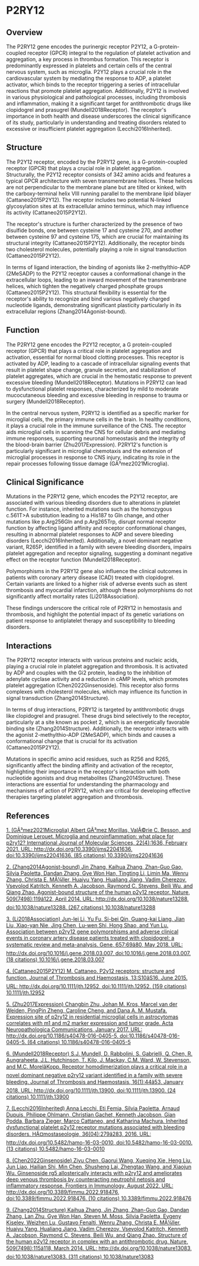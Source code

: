 # P2RY12

## Overview
The P2RY12 gene encodes the purinergic receptor P2Y12, a G-protein-coupled receptor (GPCR) integral to the regulation of platelet activation and aggregation, a key process in thrombus formation. This receptor is predominantly expressed in platelets and certain cells of the central nervous system, such as microglia. P2Y12 plays a crucial role in the cardiovascular system by mediating the response to ADP, a platelet activator, which binds to the receptor triggering a series of intracellular reactions that promote platelet aggregation. Additionally, P2Y12 is involved in various physiological and pathological processes, including thrombosis and inflammation, making it a significant target for antithrombotic drugs like clopidogrel and prasugrel (Mundell2018Receptor). The receptor's importance in both health and disease underscores the clinical significance of its study, particularly in understanding and treating disorders related to excessive or insufficient platelet aggregation (Lecchi2016Inherited).

## Structure
The P2Y12 receptor, encoded by the P2RY12 gene, is a G-protein-coupled receptor (GPCR) that plays a crucial role in platelet aggregation. Structurally, the P2Y12 receptor consists of 342 amino acids and features a typical GPCR architecture with seven transmembrane helices. These helices are not perpendicular to the membrane plane but are tilted or kinked, with the carboxy-terminal helix VIII running parallel to the membrane lipid bilayer (Cattaneo2015P2Y12). The receptor includes two potential N-linked glycosylation sites at its extracellular amino terminus, which may influence its activity (Cattaneo2015P2Y12).

The receptor's structure is further characterized by the presence of two disulfide bonds, one between cysteine 17 and cysteine 270, and another between cysteine 97 and cysteine 175, which are crucial for maintaining its structural integrity (Cattaneo2015P2Y12). Additionally, the receptor binds two cholesterol molecules, potentially playing a role in signal transduction (Cattaneo2015P2Y12).

In terms of ligand interaction, the binding of agonists like 2-methylthio-ADP (2MeSADP) to the P2Y12 receptor causes a conformational change in the extracellular loops, leading to an inward movement of the transmembrane helices, which tighten the negatively charged phosphate groups (Cattaneo2015P2Y12). This structural flexibility is essential for the receptor's ability to recognize and bind various negatively charged nucleotide ligands, demonstrating significant plasticity particularly in its extracellular regions (Zhang2014Agonist-bound).

## Function
The P2RY12 gene encodes the P2Y12 receptor, a G protein-coupled receptor (GPCR) that plays a critical role in platelet aggregation and activation, essential for normal blood clotting processes. This receptor is activated by ADP, leading to a cascade of intracellular signaling events that result in platelet shape change, granule secretion, and stabilization of platelet aggregates, which are crucial in the hemostatic response to prevent excessive bleeding (Mundell2018Receptor). Mutations in P2RY12 can lead to dysfunctional platelet responses, characterized by mild to moderate mucocutaneous bleeding and excessive bleeding in response to trauma or surgery (Mundell2018Receptor).

In the central nervous system, P2RY12 is identified as a specific marker for microglial cells, the primary immune cells in the brain. In healthy conditions, it plays a crucial role in the immune surveillance of the CNS. The receptor aids microglial cells in scanning the CNS for cellular debris and mediating immune responses, supporting neuronal homeostasis and the integrity of the blood-brain barrier (Zhu2017Expression). P2RY12's function is particularly significant in microglial chemotaxis and the extension of microglial processes in response to CNS injury, indicating its role in the repair processes following tissue damage (GÃ³mez2021Microglia).

## Clinical Significance
Mutations in the P2RY12 gene, which encodes the P2Y12 receptor, are associated with various bleeding disorders due to alterations in platelet function. For instance, inherited mutations such as the homozygous c.561T>A substitution leading to a His187 to Gln change, and other mutations like p.Arg256Gln and p.Arg265Trp, disrupt normal receptor function by affecting ligand affinity and receptor conformational changes, resulting in abnormal platelet responses to ADP and severe bleeding disorders (Lecchi2016Inherited). Additionally, a novel dominant negative variant, R265P, identified in a family with severe bleeding disorders, impairs platelet aggregation and receptor signaling, suggesting a dominant negative effect on the receptor function (Mundell2018Receptor).

Polymorphisms in the P2RY12 gene also influence the clinical outcomes in patients with coronary artery disease (CAD) treated with clopidogrel. Certain variants are linked to a higher risk of adverse events such as stent thrombosis and myocardial infarction, although these polymorphisms do not significantly affect mortality rates (Li2018Association).

These findings underscore the critical role of P2RY12 in hemostasis and thrombosis, and highlight the potential impact of its genetic variations on patient response to antiplatelet therapy and susceptibility to bleeding disorders.

## Interactions
The P2RY12 receptor interacts with various proteins and nucleic acids, playing a crucial role in platelet aggregation and thrombosis. It is activated by ADP and couples with the Gi2 protein, leading to the inhibition of adenylate cyclase activity and a reduction in cAMP levels, which promotes platelet aggregation (Chen2022Ginsenoside). This receptor also forms complexes with cholesterol molecules, which may influence its function in signal transduction (Zhang2014Structure).

In terms of drug interactions, P2RY12 is targeted by antithrombotic drugs like clopidogrel and prasugrel. These drugs bind selectively to the receptor, particularly at a site known as pocket 2, which is an energetically favorable binding site (Zhang2014Structure). Additionally, the receptor interacts with the agonist 2-methylthio-ADP (2MeSADP), which binds and causes a conformational change that is crucial for its activation (Cattaneo2015P2Y12).

Mutations in specific amino acid residues, such as R256 and R265, significantly affect the binding affinity and activation of the receptor, highlighting their importance in the receptor's interaction with both nucleotide agonists and drug metabolites (Zhang2014Structure). These interactions are essential for understanding the pharmacology and mechanisms of action of P2RY12, which are critical for developing effective therapies targeting platelet aggregation and thrombosis.


## References


[1. (GÃ³mez2021Microglia) Albert GÃ³mez Morillas, ValÃ©rie C. Besson, and Dominique Lerouet. Microglia and neuroinflammation: what place for p2ry12? International Journal of Molecular Sciences, 22(4):1636, February 2021. URL: http://dx.doi.org/10.3390/ijms22041636, doi:10.3390/ijms22041636. (85 citations) 10.3390/ijms22041636](https://doi.org/10.3390/ijms22041636)

[2. (Zhang2014Agonist-bound) Jin Zhang, Kaihua Zhang, Zhan-Guo Gao, Silvia Paoletta, Dandan Zhang, Gye Won Han, Tingting Li, Limin Ma, Wenru Zhang, Christa E. MÃ¼ller, Huaiyu Yang, Hualiang Jiang, Vadim Cherezov, Vsevolod Katritch, Kenneth A. Jacobson, Raymond C. Stevens, Beili Wu, and Qiang Zhao. Agonist-bound structure of the human p2y12 receptor. Nature, 509(7498):119â122, April 2014. URL: http://dx.doi.org/10.1038/nature13288, doi:10.1038/nature13288. (267 citations) 10.1038/nature13288](https://doi.org/10.1038/nature13288)

[3. (Li2018Association) Jun-lei Li, Yu Fu, Si-bei Qin, Guang-kai Liang, Jian Liu, Xiao-yan Nie, Jing Chen, Lu-wen Shi, Hong Shao, and Yun Lu. Association between p2ry12 gene polymorphisms and adverse clinical events in coronary artery disease patients treated with clopidogrel: a systematic review and meta-analysis. Gene, 657:69â80, May 2018. URL: http://dx.doi.org/10.1016/j.gene.2018.03.007, doi:10.1016/j.gene.2018.03.007. (18 citations) 10.1016/j.gene.2018.03.007](https://doi.org/10.1016/j.gene.2018.03.007)

[4. (Cattaneo2015P2Y12) M. Cattaneo. P2y12 receptors: structure and function. Journal of Thrombosis and Haemostasis, 13:S10âS16, June 2015. URL: http://dx.doi.org/10.1111/jth.12952, doi:10.1111/jth.12952. (159 citations) 10.1111/jth.12952](https://doi.org/10.1111/jth.12952)

[5. (Zhu2017Expression) Changbin Zhu, Johan M. Kros, Marcel van der Weiden, PingPin Zheng, Caroline Cheng, and Dana A. M. Mustafa. Expression site of p2ry12 in residential microglial cells in astrocytomas correlates with m1 and m2 marker expression and tumor grade. Acta Neuropathologica Communications, January 2017. URL: http://dx.doi.org/10.1186/s40478-016-0405-5, doi:10.1186/s40478-016-0405-5. (64 citations) 10.1186/s40478-016-0405-5](https://doi.org/10.1186/s40478-016-0405-5)

[6. (Mundell2018Receptor) S.J. Mundell, D. Rabbolini, S. Gabrielli, Q. Chen, R. Aungraheeta, J.L. Hutchinson, T. Kilo, J. Mackay, C.M. Ward, W. Stevenson, and M.C. MorelâKopp. Receptor homodimerization plays a critical role in a novel dominant negative p2ry12 variant identified in a family with severe bleeding. Journal of Thrombosis and Haemostasis, 16(1):44â53, January 2018. URL: http://dx.doi.org/10.1111/jth.13900, doi:10.1111/jth.13900. (24 citations) 10.1111/jth.13900](https://doi.org/10.1111/jth.13900)

[7. (Lecchi2016Inherited) Anna Lecchi, Eti Femia, Silvia Paoletta, Arnaud Dupuis, Philippe Ohlmann, Christian Gachet, Kenneth Jacobson, Gian Podda, Barbara Zieger, Marco Cattaneo, and Katharina Machura. Inherited dysfunctional platelet p2y12 receptor mutations associated with bleeding disorders. HÃ¤mostaseologie, 36(04):279â283, 2016. URL: http://dx.doi.org/10.5482/hamo-16-03-0010, doi:10.5482/hamo-16-03-0010. (13 citations) 10.5482/hamo-16-03-0010](https://doi.org/10.5482/hamo-16-03-0010)

[8. (Chen2022Ginsenoside) Ziyu Chen, Gaorui Wang, Xueqing Xie, Heng Liu, Jun Liao, Hailian Shi, Min Chen, Shusheng Lai, Zhengtao Wang, and Xiaojun Wu. Ginsenoside rg5 allosterically interacts with p2ry12 and ameliorates deep venous thrombosis by counteracting neutrophil netosis and inflammatory response. Frontiers in Immunology, August 2022. URL: http://dx.doi.org/10.3389/fimmu.2022.918476, doi:10.3389/fimmu.2022.918476. (10 citations) 10.3389/fimmu.2022.918476](https://doi.org/10.3389/fimmu.2022.918476)

[9. (Zhang2014Structure) Kaihua Zhang, Jin Zhang, Zhan-Guo Gao, Dandan Zhang, Lan Zhu, Gye Won Han, Steven M. Moss, Silvia Paoletta, Evgeny Kiselev, Weizhen Lu, Gustavo Fenalti, Wenru Zhang, Christa E. MÃ¼ller, Huaiyu Yang, Hualiang Jiang, Vadim Cherezov, Vsevolod Katritch, Kenneth A. Jacobson, Raymond C. Stevens, Beili Wu, and Qiang Zhao. Structure of the human p2y12 receptor in complex with an antithrombotic drug. Nature, 509(7498):115â118, March 2014. URL: http://dx.doi.org/10.1038/nature13083, doi:10.1038/nature13083. (311 citations) 10.1038/nature13083](https://doi.org/10.1038/nature13083)